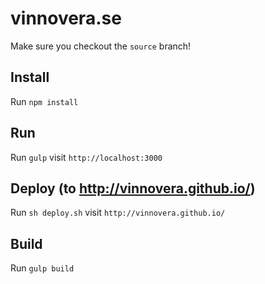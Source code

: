 # vinnovera.se
Make sure you checkout the ```source``` branch!

## Install
Run ```npm install```

## Run
Run ```gulp``` visit ```http://localhost:3000```

## Deploy (to http://vinnovera.github.io/)
Run ```sh deploy.sh``` visit ```http://vinnovera.github.io/```

## Build
Run ```gulp build```